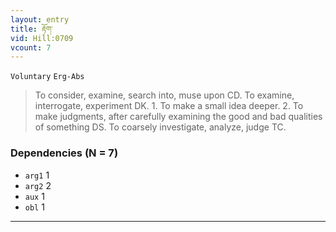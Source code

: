 ```yaml
---
layout: entry
title: རྟོག་
vid: Hill:0709
vcount: 7
---
```

`Voluntary` `Erg-Abs`
> To consider, examine, search into, muse upon CD\.
 To examine, interrogate, experiment DK\.
 1\.
 To make a small idea deeper\.
 2\.
 To make judgments, after carefully examining the good and bad qualities of something DS\.
 To coarsely investigate, analyze, judge TC\.

### Dependencies (N = 7)
* `arg1` 1
* `arg2` 2
* `aux` 1
* `obl` 1

---

